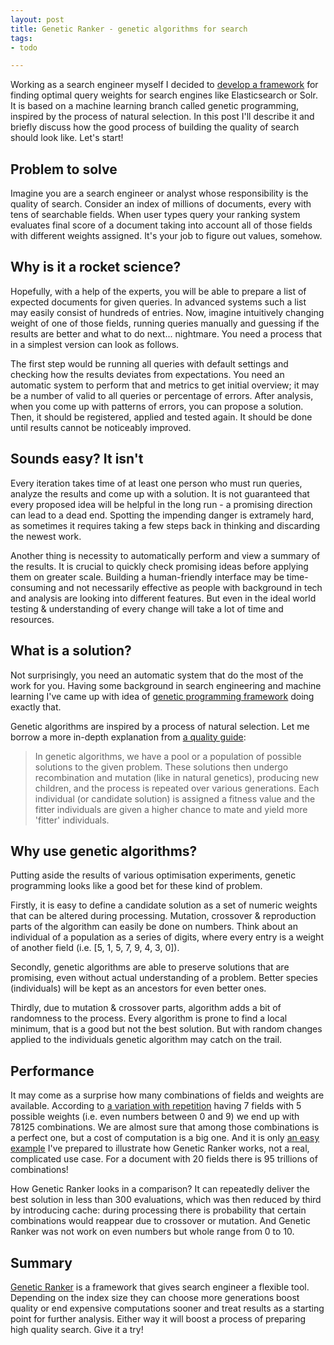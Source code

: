```yaml
---
layout: post
title: Genetic Ranker - genetic algorithms for search 
tags: 
- todo

---
```


Working as a search engineer myself I decided to [develop a framework](https://github.com/mikolajkania/genetic-ranker) for finding optimal query weights for search engines like Elasticsearch or Solr. It is based on a machine learning branch called genetic programming, inspired by the process of natural selection. In this post I'll describe it and briefly discuss how the good process of building the quality of search should look like. Let's start!

<!--excerpt-->

## Problem to solve

Imagine you are a search engineer or analyst whose responsibility is the quality of search. Consider an index of millions of documents, every with tens of searchable fields. When user types query your ranking system evaluates final score of a document taking into account all of those fields with different weights assigned. It's your job to figure out values, somehow.

## Why is it a rocket science?

Hopefully, with a help of the experts, you will be able to prepare a list of expected documents for given queries. In advanced systems such a list may easily consist of hundreds of entries. Now, imagine intuitively changing weight of one of those fields, running queries manually and guessing if the results are better and what to do next... nightmare. You need a process that in a simplest version can look as follows. 

The first step would be running all queries with default settings and checking how the results deviates from expectations. You need an automatic system to perform that and metrics to get initial overview; it may be a number of valid to all queries or percentage of errors. After analysis, when you come up with patterns of errors, you can propose a solution. Then, it should be registered, applied and tested again. It should be done until results cannot be noticeably improved.

## Sounds easy? It isn't

Every iteration takes time of at least one person who must run queries, analyze the results and come up with a solution. It is not guaranteed that every proposed idea will be helpful in the long run - a promising direction can lead to a dead end. Spotting the impending danger is extramely hard, as sometimes it requires taking a few steps back in thinking and discarding the newest work. 

Another thing is necessity to automatically perform and view a summary of the results. It is crucial to quickly check promising ideas before applying them on greater scale. Building a human-friendly interface may be time-consuming and not necessarily effective as people with background in tech and analysis are looking into different features. But even in the ideal world testing & understanding of every change will take a lot of time and resources.   

## What is a solution?

Not surprisingly, you need an automatic system that do the most of the work for you. Having some background in search engineering and machine learning I've came up with idea of [genetic programming framework](https://github.com/mikolajkania/project-x) doing exactly that. 

Genetic algorithms are inspired by a process of natural selection. Let me borrow a more in-depth explanation from [a quality guide](https://www.tutorialspoint.com/genetic_algorithms/genetic_algorithms_quick_guide.htm):
> In genetic algorithms, we have a pool or a population of possible solutions to the given problem. These solutions then undergo recombination and mutation (like in natural genetics), producing new children, and the process is repeated over various generations. Each individual (or candidate solution) is assigned a fitness value and the fitter individuals are given a higher chance to mate and yield more 'fitter' individuals.

## Why use genetic algorithms?

Putting aside the results of various optimisation experiments, genetic programming looks like a good bet for these kind of problem.    

Firstly, it is easy to define a candidate solution as a set of numeric weights that can be altered during processing. Mutation, crossover & reproduction parts of the algorithm can easily be done on numbers. Think about an individual of a population as a series of digits, where every entry is a weight of another field (i.e. [5, 1, 5, 7, 9, 4, 3, 0]). 

Secondly, genetic algorithms are able to preserve solutions that are promising, even without actual understanding of a problem. Better species (individuals) will be kept as an ancestors for even better ones.

Thirdly, due to mutation & crossover parts, algorithm adds a bit of randomness to the process. Every algorithm is prone to find a local minimum, that is a good but not the best solution. But with random changes applied to the individuals genetic algorithm may catch on the trail.  

## Performance

It may come as a surprise how many combinations of fields and weights are available. According to [a variation with repetition](http://www.emathematics.net/combinavrepeticion.php) having 7 fields with 5 possible weights (i.e. even numbers between 0 and 9) we end up with 78125 combinations. We are almost sure that among those combinations is a perfect one, but a cost of computation is a big one. And it is only [an easy example](https://github.com/mikolajkania/genetic-ranker#test-it-yourself) I've prepared to illustrate how Genetic Ranker works, not a real, complicated use case. For a document with 20 fields there is 95 trillions of combinations!

How Genetic Ranker looks in a comparison? It can repeatedly deliver the best solution in less than 300 evaluations, which was then reduced by third by introducing cache: during processing there is probability that certain combinations would reappear due to crossover or mutation. And Genetic Ranker was not work on even numbers but whole range from 0 to 10.    

## Summary

[Genetic Ranker](https://github.com/mikolajkania/genetic-ranker) is a framework that gives search engineer a flexible tool. Depending on the index size they can choose more generations boost quality or end expensive computations sooner and treat results as a starting point for further analysis. Either way it will boost a process of preparing high quality search. Give it a try!